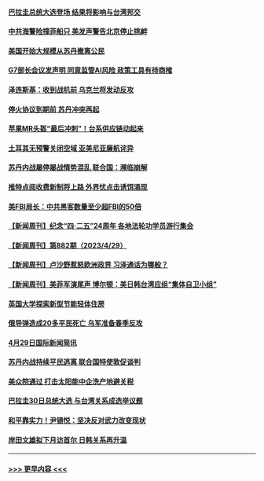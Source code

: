 #### [巴拉圭总统大选登场  结果将影响与台湾邦交](../pages/prog202/a103702316.md?t=05010943) 
#### [中共海警险撞菲船只 美发声警告北京停止挑衅](../pages/prog202/a103702315.md?t=05010943) 
#### [美国开始大规模从苏丹撤离公民](../pages/prog202/a103702303.md?t=05010943) 
#### [G7部长会议发声明 同意监管AI风险 政策工具有待商榷](../pages/prog202/a103702289.md?t=05010943) 
#### [泽连斯基：收到战机前 乌克兰将发动反攻](../pages/prog202/a103702125.md?t=05010943) 
#### [停火协议到期前 苏丹冲突再起](../pages/prog202/a103702116.md?t=05010943) 
#### [苹果MR头盔“最后冲刺”！台系供应链动起来](../pages/prog202/a103702066.md?t=05010943) 
#### [土耳其无预警关闭空域 亚美尼亚廉航诧异](../pages/prog202/a103701971.md?t=05010943) 
#### [苏丹内战屡停屡战情势混乱 联合国：濒临崩解](../pages/prog202/a103701955.md?t=05010943) 
#### [推特点阅收费新制将上路 外界忧点击诱饵涌现](../pages/prog202/a103701945.md?t=05010943) 
#### [美FBI局长：中共黑客数量至少超FBI的50倍](../pages/prog202/a103701927.md?t=05010943) 
#### [【新闻周刊】纪念“四·二五”24周年 各地法轮功学员游行集会](../pages/prog202/a103701891.md?t=05010943) 
#### [【新闻周刊】第882期（2023/4/29）](../pages/prog202/a103701890.md?t=05010943) 
#### [【新闻周刊】卢沙野惹怒欧洲政界 习泽通话为哪般？](../pages/prog202/a103701884.md?t=05010943) 
#### [【新闻周刊】美菲军演尾声 博尔顿：美日韩台湾应组“集体自卫小组”](../pages/prog202/a103701885.md?t=05010943) 
#### [英国大学探索新型节能轻体住房](../pages/prog202/a103701796.md?t=05010943) 
#### [俄导弹造成20多平民死亡 乌军准备春季反攻](../pages/prog202/a103701785.md?t=05010943) 
#### [4月29日国际新闻简讯](../pages/prog202/a103701786.md?t=05010943) 
#### [苏丹内战持续平民逃离 联合国特使敦促谈判](../pages/prog202/a103701782.md?t=05010943) 
#### [美众院通过 打击太阳能中企洗产地避关税](../pages/prog202/a103701671.md?t=05010943) 
#### [巴拉圭30日总统大选 与台湾关系成选举议题](../pages/prog202/a103701672.md?t=05010943) 
#### [和平靠实力！尹锡悦：坚决反对武力改变现状](../pages/prog202/a103701674.md?t=05010943) 
#### [岸田文雄拟下月访首尔 日韩关系再升温](../pages/prog202/a103701668.md?t=05010943) 

----
#### [ >>> 更早内容 <<< ](../indexes/prog202-earlier.md)
